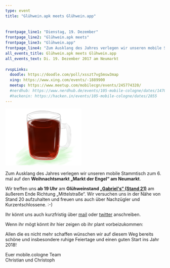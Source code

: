 ```yaml
---
type: event
title: "Glühwein.apk meets Glühwein.app"


frontpage_line1: "Dienstag, 19. Dezember"
frontpage_line2: "Glühwein.apk meets"
frontpage_line3: "Glühwein.app"
frontpage_line4: "Zum Ausklang des Jahres verlegen wir unseren mobile Stammtisch zum 6. mal auf den <strong>Weihnachtsmarkt „Markt der Engel“ am Neumarkt</strong>.<br/>Allen die es nicht mehr schaffen wünschen wir auf diesem Weg bereits schöne und insbesondere ruhige Feiertage und einen guten Start ins Jahr 2018!"
all_events_title: Glühwein.apk meets Glühwein.app
all_events_text: Di. 19. Dezember 2017 am Neumarkt

rvspLinks:
  doodle: https://doodle.com/poll/xsszt7vg5msw3map
  xing: https://www.xing.com/events/-1889900
  meetup: https://www.meetup.com/mobilecgn/events/245774320/
  #nerdhub: https://www.nerdhub.de/events/105-mobile-cologne/dates/14701
  #hackenin: https://hacken.in/events/105-mobile-cologne/dates/2855
---
```


<img src="/static/images/events/mobile-cologne-2013-12-b.png" width="240" height="180" alt="Teaser: Mobile Testing" />

Zum Ausklang des Jahres verlegen wir unseren mobile Stammtisch zum 6. mal
auf den **Weihnachtsmarkt „Markt der Engel“ am Neumarkt**.

Wir treffen uns **ab 19 Uhr** am **Glühweinstand
<a href="https://www.markt-der-engel.de/wp-content/uploads/2017/11/MdE-Besucherplan-Aussteller-201117.jpg" target="_blank">„Gabriel's“ (Stand 21)</a>**
am äußerem Ende Richtung „Mittelstraße“.
Wir versuchen uns in der Nähe von Stand 20 aufzuhalten und
freuen uns auch über Nachzügler und Kurzentschlossene. :-)

Ihr könnt uns auch kurzfristig über <a href="mailto:spam@mobilecologne.de">mail</a>
oder <a href="https://twitter.com/mobilecgn" target="_blank">twitter</a> anschreiben.

Wenn ihr mögt könnt ihr hier zeigen ob ihr plant vorbeizukommen:&nbsp;
<RegisterLinks />

Allen die es nicht mehr schaffen wünschen wir auf diesem Weg bereits schöne und insbesondere
ruhige Feiertage und einen guten Start ins Jahr 2018!

Euer mobile.cologne Team<br/>
Christian und Christoph
